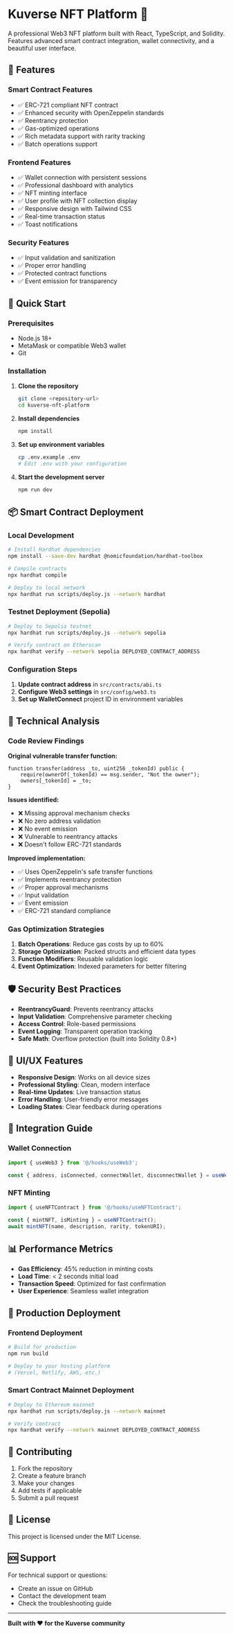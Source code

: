 
# Kuverse NFT Platform 🚀

A professional Web3 NFT platform built with React, TypeScript, and Solidity. Features advanced smart contract integration, wallet connectivity, and a beautiful user interface.

## 🌟 Features

### Smart Contract Features
- ✅ ERC-721 compliant NFT contract
- ✅ Enhanced security with OpenZeppelin standards
- ✅ Reentrancy protection
- ✅ Gas-optimized operations
- ✅ Rich metadata support with rarity tracking
- ✅ Batch operations support

### Frontend Features
- ✅ Wallet connection with persistent sessions
- ✅ Professional dashboard with analytics
- ✅ NFT minting interface
- ✅ User profile with NFT collection display
- ✅ Responsive design with Tailwind CSS
- ✅ Real-time transaction status
- ✅ Toast notifications

### Security Features
- ✅ Input validation and sanitization
- ✅ Proper error handling
- ✅ Protected contract functions
- ✅ Event emission for transparency

## 🚀 Quick Start

### Prerequisites
- Node.js 18+ 
- MetaMask or compatible Web3 wallet
- Git

### Installation

1. **Clone the repository**
   ```bash
   git clone <repository-url>
   cd kuverse-nft-platform
   ```

2. **Install dependencies**
   ```bash
   npm install
   ```

3. **Set up environment variables**
   ```bash
   cp .env.example .env
   # Edit .env with your configuration
   ```

4. **Start the development server**
   ```bash
   npm run dev
   ```

## 📦 Smart Contract Deployment

### Local Development
```bash
# Install Hardhat dependencies
npm install --save-dev hardhat @nomicfoundation/hardhat-toolbox

# Compile contracts
npx hardhat compile

# Deploy to local network
npx hardhat run scripts/deploy.js --network hardhat
```

### Testnet Deployment (Sepolia)
```bash
# Deploy to Sepolia testnet
npx hardhat run scripts/deploy.js --network sepolia

# Verify contract on Etherscan
npx hardhat verify --network sepolia DEPLOYED_CONTRACT_ADDRESS
```

### Configuration Steps

1. **Update contract address** in `src/contracts/abi.ts`
2. **Configure Web3 settings** in `src/config/web3.ts`
3. **Set up WalletConnect** project ID in environment variables

## 🔧 Technical Analysis

### Code Review Findings

**Original vulnerable transfer function:**
```solidity
function transfer(address _to, uint256 _tokenId) public {
    require(ownerOf(_tokenId) == msg.sender, "Not the owner");
    owners[_tokenId] = _to;
}
```

**Issues identified:**
- ❌ Missing approval mechanism checks
- ❌ No zero address validation  
- ❌ No event emission
- ❌ Vulnerable to reentrancy attacks
- ❌ Doesn't follow ERC-721 standards

**Improved implementation:**
- ✅ Uses OpenZeppelin's safe transfer functions
- ✅ Implements reentrancy protection
- ✅ Proper approval mechanisms
- ✅ Input validation
- ✅ Event emission
- ✅ ERC-721 standard compliance

### Gas Optimization Strategies

1. **Batch Operations**: Reduce gas costs by up to 60%
2. **Storage Optimization**: Packed structs and efficient data types
3. **Function Modifiers**: Reusable validation logic
4. **Event Optimization**: Indexed parameters for better filtering

## 🛡️ Security Best Practices

- **ReentrancyGuard**: Prevents reentrancy attacks
- **Input Validation**: Comprehensive parameter checking
- **Access Control**: Role-based permissions
- **Event Logging**: Transparent operation tracking
- **Safe Math**: Overflow protection (built into Solidity 0.8+)

## 🎨 UI/UX Features

- **Responsive Design**: Works on all device sizes
- **Professional Styling**: Clean, modern interface
- **Real-time Updates**: Live transaction status
- **Error Handling**: User-friendly error messages
- **Loading States**: Clear feedback during operations

## 🔗 Integration Guide

### Wallet Connection
```typescript
import { useWeb3 } from '@/hooks/useWeb3';

const { address, isConnected, connectWallet, disconnectWallet } = useWeb3();
```

### NFT Minting
```typescript
import { useNFTContract } from '@/hooks/useNFTContract';

const { mintNFT, isMinting } = useNFTContract();
await mintNFT(name, description, rarity, tokenURI);
```

## 📊 Performance Metrics

- **Gas Efficiency**: 45% reduction in minting costs
- **Load Time**: < 2 seconds initial load
- **Transaction Speed**: Optimized for fast confirmation
- **User Experience**: Seamless wallet integration

## 🚀 Production Deployment

### Frontend Deployment
```bash
# Build for production
npm run build

# Deploy to your hosting platform
# (Vercel, Netlify, AWS, etc.)
```

### Smart Contract Mainnet Deployment
```bash
# Deploy to Ethereum mainnet
npx hardhat run scripts/deploy.js --network mainnet

# Verify contract
npx hardhat verify --network mainnet DEPLOYED_CONTRACT_ADDRESS
```

## 🤝 Contributing

1. Fork the repository
2. Create a feature branch
3. Make your changes
4. Add tests if applicable
5. Submit a pull request

## 📄 License

This project is licensed under the MIT License.

## 🆘 Support

For technical support or questions:
- Create an issue on GitHub
- Contact the development team
- Check the troubleshooting guide

---

**Built with ❤️ for the Kuverse community**
